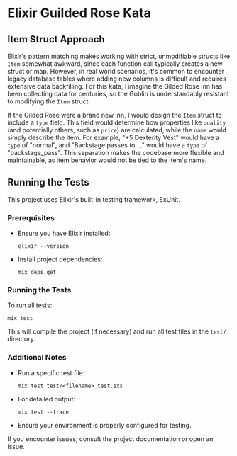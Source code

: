 # Elixir Guilded Rose Kata
## Item Struct Approach

Elixir's pattern matching makes working with strict, unmodifiable structs like `Item` somewhat awkward, since each function call typically creates a new struct or map. However, in real world scenarios, it's common to encounter legacy database tables where adding new columns is difficult and requires extensive data backfilling. For this kata, I imagine the Gilded Rose Inn has been collecting data for centuries, so the Goblin is understandably resistant to modifying the `Item` struct.

If the Gilded Rose were a brand new inn, I would design the `Item` struct to include a `type` field. This field would determine how properties like `quality` (and potentially others, such as `price`) are calculated, while the `name` would simply describe the item. For example, "+5 Dexterity Vest" would have a `type` of "normal", and "Backstage passes to ..." would have a `type` of "backstage_pass". This separation makes the codebase more flexible and maintainable, as item behavior would not be tied to the item's name.

## Running the Tests

This project uses Elixir's built-in testing framework, ExUnit.

### Prerequisites

- Ensure you have Elixir installed:
    ```
    elixir --version
    ```
- Install project dependencies:
    ```
    mix deps.get
    ```

### Running the Tests

To run all tests:
```
mix test
```
This will compile the project (if necessary) and run all test files in the `test/` directory.

### Additional Notes

- Run a specific test file:
    ```
    mix test test/<filename>_test.exs
    ```
- For detailed output:
    ```
    mix test --trace
    ```
- Ensure your environment is properly configured for testing.

If you encounter issues, consult the project documentation or open an issue.
